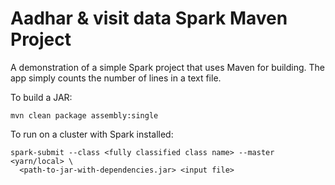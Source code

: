 Aadhar & visit data Spark Maven Project
=======================================

A demonstration of a simple Spark project that uses Maven for building.  The app simply counts the
number of lines in a text file.

To build a JAR:

    mvn clean package assembly:single

To run on a cluster with Spark installed:

    spark-submit --class <fully classified class name> --master <yarn/local> \
      <path-to-jar-with-dependencies.jar> <input file>
